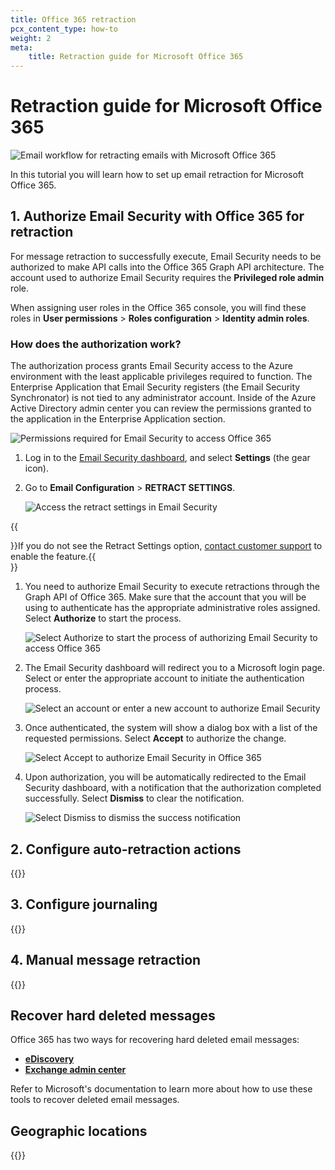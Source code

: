 ```yaml
---
title: Office 365 retraction
pcx_content_type: how-to
weight: 2
meta:
    title: Retraction guide for Microsoft Office 365
---
```


# Retraction guide for Microsoft Office 365

![Email workflow for retracting emails with Microsoft Office 365](/images/email-security/email-retraction/o365/opening_img-o365-retraction.png)

In this tutorial you will learn how to set up email retraction for Microsoft Office 365.

## 1. Authorize Email Security with Office 365 for retraction

For message retraction to successfully execute, Email Security needs to be authorized to make API calls into the Office 365 Graph API architecture. The account used to authorize Email Security requires the **Privileged role admin** role.

When assigning user roles in the Office 365 console, you will find these roles in **User permissions** > **Roles configuration** > **Identity admin roles**.

### How does the authorization work?

The authorization process grants Email Security access to the Azure environment with the least applicable privileges required to function. The Enterprise Application that Email Security registers (the Email Security Synchronator) is not tied to any administrator account. Inside of the Azure Active Directory admin center you can review the permissions granted to the application in the Enterprise Application section.

![Permissions required for Email Security to access Office 365](/images/email-security/email-retraction/o365/area1-synchronator.png)

1. Log in to the [Email Security dashboard](https://horizon.area1security.com/), and select **Settings** (the gear icon).

2. Go to **Email Configuration** > **RETRACT SETTINGS**.

    ![Access the retract settings in Email Security](/images/email-security/email-retraction/o365/step2-retract-settings.png)

{{<Aside type="note">}}If you do not see the Retract Settings option, [contact customer support](/support/contacting-cloudflare-support/) to enable the feature.{{</Aside>}}

1. You need to authorize Email Security to execute retractions through the Graph API of Office 365. Make sure that the account that you will be using to authenticate has the appropriate administrative roles assigned. Select **Authorize** to start the process.

    ![Select Authorize to start the process of authorizing Email Security to access Office 365](/images/email-security/email-retraction/o365/step3-authorize-o365.png)

2. The Email Security dashboard will redirect you to a Microsoft login page. Select or enter the appropriate account to initiate the authentication process.

    ![Select an account or enter a new account to authorize Email Security](/images/email-security/email-retraction/o365/step4-authorize-login.png)

3. Once authenticated, the system will show a dialog box with a list of the requested permissions. Select **Accept** to authorize the change.

    ![Select Accept to authorize Email Security in Office 365](/images/email-security/email-retraction/o365/step5-authorize.png)

4. Upon authorization, you will be automatically redirected to the Email Security dashboard, with a notification that the authorization completed successfully. Select **Dismiss** to clear the notification.

    ![Select Dismiss to dismiss the success notification](/images/email-security/email-retraction/o365/step6-dismiss.png)

## 2. Configure auto-retraction actions

{{<render file="_auto-retraction.md"  withParameters="Office 365 messages cannot be recovered without using the eDiscovery feature or the Exchange admin center. Refer to [Recover hard deleted messages](#recover-hard-deleted-messages) for more information.">}}

## 3. Configure journaling

{{<render file="deployment/_journaling-connector.md">}}

## 4. Manual message retraction

{{<render file="_manual-retraction.md">}}

## Recover hard deleted messages

Office 365 has two ways for recovering hard deleted email messages:

- **[eDiscovery](https://learn.microsoft.com/en-us/purview/ediscovery?view=o365-worldwide)**
- **[Exchange admin center](https://learn.microsoft.com/en-us/exchange/recipients-in-exchange-online/manage-user-mailboxes/recover-deleted-messages)**

Refer to Microsoft's documentation to learn more about how to use these tools to recover deleted email messages.

## Geographic locations

{{<render file="deployment/_bcc-table-geographic-locations.md">}}